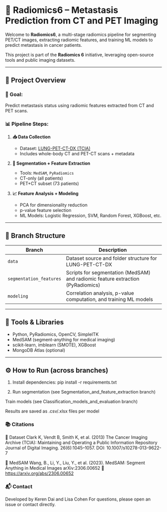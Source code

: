 # 🧬 Radiomics6 – Metastasis Prediction from CT and PET Imaging

Welcome to **Radiomics6**, a multi-stage radiomics pipeline for segmenting PET/CT images, extracting radiomic features, and training ML models to predict metastasis in cancer patients.

This project is part of the **Radiomics 6** initiative, leveraging open-source tools and public imaging datasets.

---

## 🧪 Project Overview

### 🎯 Goal:
Predict metastasis status using radiomic features extracted from CT and PET scans.

### 📊 Pipeline Steps:

1. **📥 Data Collection**  
   - Dataset: [LUNG-PET-CT-DX (TCIA)](https://www.cancerimagingarchive.net/collections/lung-pet-ct-dx)  
   - Includes whole-body CT and PET-CT scans + metadata

2. **🧠 Segmentation + Feature Extraction**  
   - Tools: `MedSAM`, `PyRadiomics`  
   - CT-only (all patients)  
   - PET+CT subset (73 patients)

3. **📈 Feature Analysis + Modeling**  
   - PCA for dimensionality reduction  
   - p-value feature selection  
   - ML Models: Logistic Regression, SVM, Random Forest, XGBoost, etc.

---

## 🧩 Branch Structure

| Branch | Description |
|--------|-------------|
| `data` | Dataset source and folder structure for LUNG-PET-CT-DX |
| `segmentation_features` | Scripts for segmentation (MedSAM) and radiomic feature extraction (PyRadiomics) |
| `modeling` | Correlation analysis, p-value computation, and training ML models |

---

## 🧰 Tools & Libraries

- Python, PyRadiomics, OpenCV, SimpleITK  
- MedSAM (segment-anything for medical imaging)  
- scikit-learn, imblearn (SMOTE), XGBoost  
- MongoDB Atlas (optional)

---

## ⚙️ How to Run (across branches)

1. Install dependencies:
pip install -r requirements.txt

2. Run segmentation (see Segmentation_and_feature_extraction branch)

Train models (see Classification_models_and_evaluation branch)

Results are saved as .csv/.xlsx files per model

### 📚 Citations
📁 Dataset
Clark K, Vendt B, Smith K, et al. (2013)
The Cancer Imaging Archive (TCIA): Maintaining and Operating a Public Information Repository
Journal of Digital Imaging. 26(6):1045–1057.
DOI: 10.1007/s10278-013-9622-7

🧠 MedSAM
Wang, B., Li, Y., Liu, Y., et al. (2023).
MedSAM: Segment Anything in Medical Images
arXiv:2306.00652
🔗 https://arxiv.org/abs/2306.00652

### 📬 Contact
Developed by Keren Dai and Lisa Cohen
For questions, please open an issue or contact directly.

